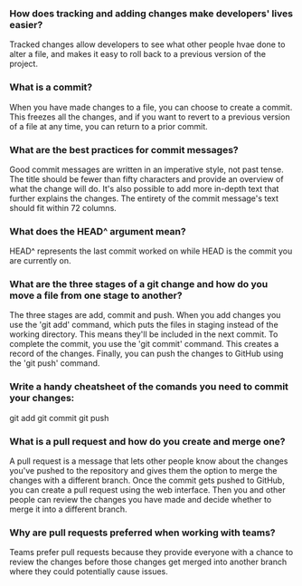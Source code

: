 ### How does tracking and adding changes make developers' lives easier?
Tracked changes allow developers to see what other people hvae done to alter a file, and makes it easy to roll back to a previous version of the project. 

### What is a commit?
When you have made changes to a file, you can choose to create a commit. This freezes all the changes, and if you want to revert to a previous version of a file at any time, you can return to a prior commit.

### What are the best practices for commit messages?
Good commit messages are written in an imperative style, not past tense. The title should be fewer than fifty characters and provide an overview of what the change will do. It's also possible to add more in-depth text that further explains the changes. The entirety of the commit message's text should fit within 72 columns.

### What does the HEAD^ argument mean?
HEAD^ represents the last commit worked on while HEAD is the commit you are currently on.

### What are the three stages of a git change and how do you move a file from one stage to another?
The three stages are add, commit and push. When you add changes you use the 'git add' command, which puts the files in staging instead of the working directory. This means they'll be included in the next commit. To complete the commit, you use the 'git commit' command. This creates a record of the changes. Finally, you can push the changes to GitHub using the 'git push' command.

### Write a handy cheatsheet of the comands you need to commit your changes:
git add
git commit
git push

### What is a pull request and how do you create and merge one?
A pull request is a message that lets other people know about the changes you've pushed to the repository and gives them the option to merge the changes with a different branch. Once the commit gets pushed to GitHub, you can create a pull request using the web interface. Then you and other people can review the changes you have made and decide whether to merge it into a different branch.

### Why are pull requests preferred when working with teams?
Teams prefer pull requests because they provide everyone with a chance to review the changes before those changes get merged into another branch where they could potentially cause issues.
